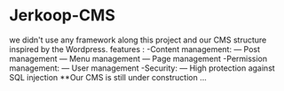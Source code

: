 # Jerkoop-CMS
we didn't use any framework along this project and our CMS structure inspired by the Wordpress.
features :
-Content management:
— Post management
— Menu management
— Page management
-Permission management:
— User management
-Security:
— High protection against SQL injection
**Our CMS is still under construction ...
